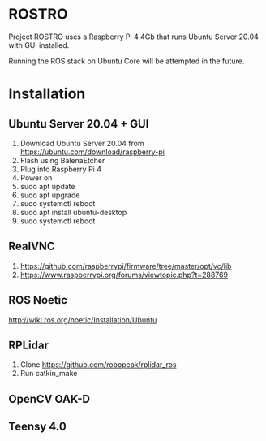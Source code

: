 # ROSTRO
Project ROSTRO uses a Raspberry Pi 4 4Gb that runs Ubuntu Server 20.04 with GUI installed.

Running the ROS stack on Ubuntu Core will be attempted in the future.

# Installation
## Ubuntu Server 20.04 + GUI
1. Download Ubuntu Server 20.04 from https://ubuntu.com/download/raspberry-pi
2. Flash using BalenaEtcher
3. Plug into Raspberry Pi 4
4. Power on
5. sudo apt update
6. sudo apt upgrade
7. sudo systemctl reboot
8. sudo apt install ubuntu-desktop
9. sudo systemctl reboot

## RealVNC
1. https://github.com/raspberrypi/firmware/tree/master/opt/vc/lib
2. https://www.raspberrypi.org/forums/viewtopic.php?t=288769

## ROS Noetic
http://wiki.ros.org/noetic/Installation/Ubuntu

## RPLidar
1. Clone
https://github.com/robopeak/rplidar_ros
2. Run catkin_make

## OpenCV OAK-D

## Teensy 4.0
